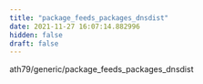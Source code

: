 ```yaml
---
title: "package_feeds_packages_dnsdist"
date: 2021-11-27 16:07:14.882996
hidden: false
draft: false
---
```


ath79/generic/package_feeds_packages_dnsdist

